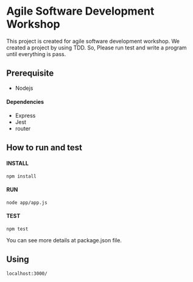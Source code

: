 # Agile Software Development Workshop
This project is created for agile software development workshop.
We created a project by using TDD. So, Please run test and write a program until everything is pass.

## Prerequisite
- Nodejs

#### Dependencies
- Express
- Jest
- router

## How to run and test
#### INSTALL
```
npm install
```

#### RUN
```
node app/app.js
```

#### TEST
```
npm test
```

You can see more details at package.json file.

## Using
```
localhost:3000/
```